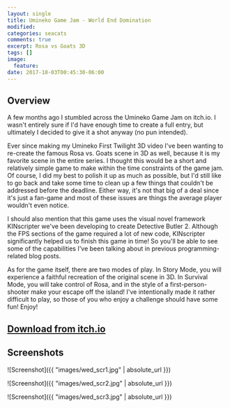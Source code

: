 ```yaml
---
layout: single
title: Umineko Game Jam - World End Domination
modified:
categories: seacats
comments: true
excerpt: Rosa vs Goats 3D
tags: []
image:
  feature:
date: 2017-10-03T00:45:30-06:00
---
```


## Overview

A few months ago I stumbled across the Umineko Game Jam on itch.io. I wasn't entirely sure if I'd have enough time to create a full entry, but ultimately I decided to give it a shot anyway (no pun intended).

Ever since making my Umineko First Twilight 3D video I've been wanting to re-create the famous Rosa vs. Goats scene in 3D as well, because it is my favorite scene in the entire series. I thought this would be a short and relatively simple game to make within the time constraints of the game jam. Of course, I did my best to polish it up as much as possible, but I'd still like to go back and take some time to clean up a few things that couldn't be addressed before the deadline. Either way, it's not that big of a deal since it's just a fan-game and most of these issues are things the average player wouldn't even notice.

I should also mention that this game uses the visual novel framework KINscripter we've been developing to create Detective Butler 2. Although the FPS sections of the game required a lot of new code, KINscripter significantly helped us to finish this game in time! So you'll be able to see some of the capabilities I've been talking about in previous programming-related blog posts.

As for the game itself, there are two modes of play. In Story Mode, you will experience a faithful recreation of the original scene in 3D. In Survival Mode, you will take control of Rosa, and in the style of a first-person-shooter make your escape off the island! I've intentionally made it rather difficult to play, so those of you who enjoy a challenge should have some fun! Enjoy!

## [Download from itch.io](https://goldbargames.itch.io/world-end-domination)

## Screenshots

![Screenshot]({{ "images/wed_scr1.jpg" | absolute_url }})

![Screenshot]({{ "images/wed_scr2.jpg" | absolute_url }})

![Screenshot]({{ "images/wed_scr3.jpg" | absolute_url }})